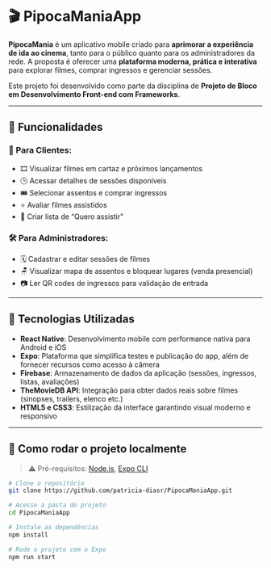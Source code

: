 # 🎬 PipocaManiaApp

**PipocaMania** é um aplicativo mobile criado para **aprimorar a experiência de ida ao cinema**, tanto para o público quanto para os administradores da rede. A proposta é oferecer uma **plataforma moderna, prática e interativa** para explorar filmes, comprar ingressos e gerenciar sessões.  

Este projeto foi desenvolvido como parte da disciplina de **Projeto de Bloco em Desenvolvimento Front-end com Frameworks**.

---

## 📱 Funcionalidades

### 👤 Para Clientes:
- 🎞️ Visualizar filmes em cartaz e próximos lançamentos  
- 🕒 Acessar detalhes de sessões disponíveis  
- 🎟️ Selecionar assentos e comprar ingressos  
- ⭐ Avaliar filmes assistidos  
- 📝 Criar lista de “Quero assistir”

### 🛠️ Para Administradores:
- 🗓️ Cadastrar e editar sessões de filmes  
- 🪑 Visualizar mapa de assentos e bloquear lugares (venda presencial)  
- 📷 Ler QR codes de ingressos para validação de entrada

---

## 🧪 Tecnologias Utilizadas

- **React Native**: Desenvolvimento mobile com performance nativa para Android e iOS  
- **Expo**: Plataforma que simplifica testes e publicação do app, além de fornecer recursos como acesso à câmera  
- **Firebase**: Armazenamento de dados da aplicação (sessões, ingressos, listas, avaliações)  
- **TheMovieDB API**: Integração para obter dados reais sobre filmes (sinopses, trailers, elenco etc.)  
- **HTML5 e CSS3**: Estilização da interface garantindo visual moderno e responsivo

---

## 🚀 Como rodar o projeto localmente

> ⚠️ Pré-requisitos: [Node.js](https://nodejs.org), [Expo CLI](https://docs.expo.dev/get-started/installation/)

```bash
# Clone o repositório
git clone https://github.com/patricia-diasr/PipocaManiaApp.git

# Acesse a pasta do projeto
cd PipocaManiaApp

# Instale as dependências
npm install

# Rode o projeto com o Expo
npm run start
